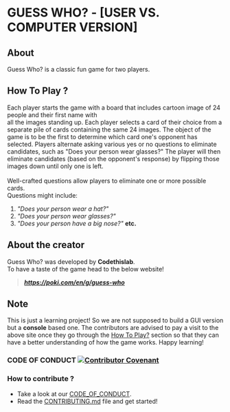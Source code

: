# GUESS WHO? - [USER VS. COMPUTER VERSION]

## About
Guess Who? is a classic fun game for two players.

## How To Play ?
Each player starts the game with a board that includes cartoon image of 24 people and their first name with <br> all the images standing up. Each player selects a card of their choice from a separate pile of cards containing the
same 24 images. The object of the game is to be the first to determine which card one's opponent has selected. Players alternate asking various yes or no questions to eliminate candidates, such as "Does your person wear glasses?" The player will then eliminate candidates (based on the opponent's response) by flipping those images down until only one is left. <br><br> Well-crafted questions allow players to eliminate one or more possible cards. <br> Questions might include:

1. *"Does your person wear a hat?"*
2. *"Does your person wear glasses?"*
3. *"Does your person have a big nose?"* **etc.**

## About the creator
Guess Who? was developed by **Codethislab**. <br> 
To have a taste of the game head to the below website!
> ***https://poki.com/en/g/guess-who***

## Note
This is just a learning project! So we are not supposed to build a GUI version
but a **console** based one. The contributors are advised to pay a visit to the above site once they go through the [How To Play?](#how-to-play-) section so that they can have a better understanding of how the game works. Happy learning!

### CODE OF CONDUCT [![Contributor Covenant](https://img.shields.io/badge/Contributor%20Covenant-2.1-4baaaa.svg)](CODE_OF_CONDUCT.md)

### How to contribute ?
- Take a look at our [CODE_OF_CONDUCT](docs/CODE_OF_CONDUCT.md).
- Read the [CONTRIBUTING.md](docs/CONTRIBUTING.md) file and get started!
